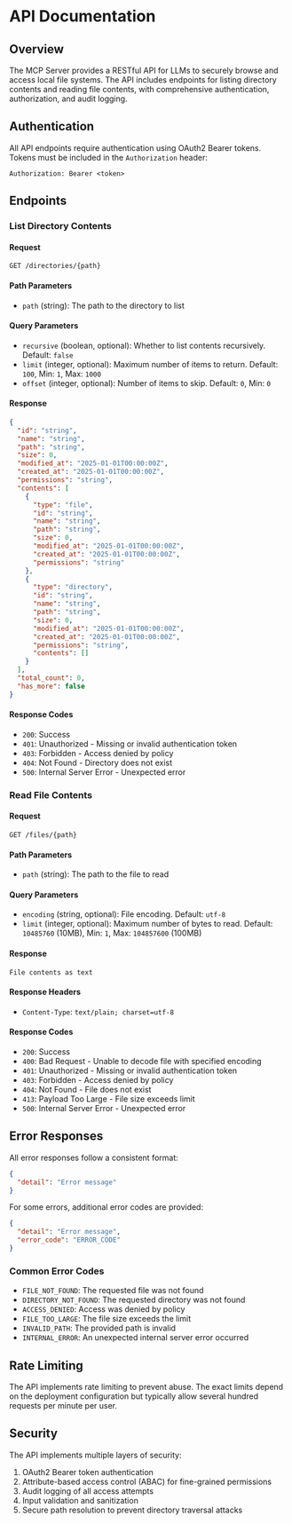# API Documentation

## Overview

The MCP Server provides a RESTful API for LLMs to securely browse and access local file systems. The API includes endpoints for listing directory contents and reading file contents, with comprehensive authentication, authorization, and audit logging.

## Authentication

All API endpoints require authentication using OAuth2 Bearer tokens. Tokens must be included in the `Authorization` header:

```
Authorization: Bearer <token>
```

## Endpoints

### List Directory Contents

#### Request
```
GET /directories/{path}
```

#### Path Parameters
- `path` (string): The path to the directory to list

#### Query Parameters
- `recursive` (boolean, optional): Whether to list contents recursively. Default: `false`
- `limit` (integer, optional): Maximum number of items to return. Default: `100`, Min: `1`, Max: `1000`
- `offset` (integer, optional): Number of items to skip. Default: `0`, Min: `0`

#### Response
```json
{
  "id": "string",
  "name": "string",
  "path": "string",
  "size": 0,
  "modified_at": "2025-01-01T00:00:00Z",
  "created_at": "2025-01-01T00:00:00Z",
  "permissions": "string",
  "contents": [
    {
      "type": "file",
      "id": "string",
      "name": "string",
      "path": "string",
      "size": 0,
      "modified_at": "2025-01-01T00:00:00Z",
      "created_at": "2025-01-01T00:00:00Z",
      "permissions": "string"
    },
    {
      "type": "directory",
      "id": "string",
      "name": "string",
      "path": "string",
      "size": 0,
      "modified_at": "2025-01-01T00:00:00Z",
      "created_at": "2025-01-01T00:00:00Z",
      "permissions": "string",
      "contents": []
    }
  ],
  "total_count": 0,
  "has_more": false
}
```

#### Response Codes
- `200`: Success
- `401`: Unauthorized - Missing or invalid authentication token
- `403`: Forbidden - Access denied by policy
- `404`: Not Found - Directory does not exist
- `500`: Internal Server Error - Unexpected error

### Read File Contents

#### Request
```
GET /files/{path}
```

#### Path Parameters
- `path` (string): The path to the file to read

#### Query Parameters
- `encoding` (string, optional): File encoding. Default: `utf-8`
- `limit` (integer, optional): Maximum number of bytes to read. Default: `10485760` (10MB), Min: `1`, Max: `104857600` (100MB)

#### Response
```
File contents as text
```

#### Response Headers
- `Content-Type`: `text/plain; charset=utf-8`

#### Response Codes
- `200`: Success
- `400`: Bad Request - Unable to decode file with specified encoding
- `401`: Unauthorized - Missing or invalid authentication token
- `403`: Forbidden - Access denied by policy
- `404`: Not Found - File does not exist
- `413`: Payload Too Large - File size exceeds limit
- `500`: Internal Server Error - Unexpected error

## Error Responses

All error responses follow a consistent format:

```json
{
  "detail": "Error message"
}
```

For some errors, additional error codes are provided:

```json
{
  "detail": "Error message",
  "error_code": "ERROR_CODE"
}
```

### Common Error Codes
- `FILE_NOT_FOUND`: The requested file was not found
- `DIRECTORY_NOT_FOUND`: The requested directory was not found
- `ACCESS_DENIED`: Access was denied by policy
- `FILE_TOO_LARGE`: The file size exceeds the limit
- `INVALID_PATH`: The provided path is invalid
- `INTERNAL_ERROR`: An unexpected internal server error occurred

## Rate Limiting

The API implements rate limiting to prevent abuse. The exact limits depend on the deployment configuration but typically allow several hundred requests per minute per user.

## Security

The API implements multiple layers of security:
1. OAuth2 Bearer token authentication
2. Attribute-based access control (ABAC) for fine-grained permissions
3. Audit logging of all access attempts
4. Input validation and sanitization
5. Secure path resolution to prevent directory traversal attacks